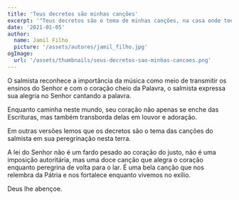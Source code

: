 ```yaml
---
title: 'Teus decretos são minhas canções'
excerpt: '"Teus decretos são o tema de minhas canções, na casa onde tenho vivido" (Salmo 119.54)'
date: '2021-01-05'
author:
  name: Jamil Filho
  picture: '/assets/autores/jamil_filho.jpg'
ogImage:
  url: '/assets/thumbnails/seus-decretos-sao-minhas-cancoes.png'
---
```


O salmista reconhece a importância da música como meio de transmitir os ensinos do Senhor e com  o coração cheio da Palavra, o salmista expressa sua alegria no Senhor cantando a palavra.

Enquanto caminha neste mundo, seu coração não apenas se enche das Escrituras, mas também transborda delas em louvor e adoração.

Em outras versões lemos que os decretos são o tema das canções do salmista em sua peregrinação nesta terra.

A lei do Senhor não é um fardo pesado ao coração do justo, não é uma imposição autoritária, mas uma doce canção que alegra o coração enquanto peregrina de volta para o lar. É uma bela canção que nos relembra da Pátria e nos fortalece enquanto vivemos no exílio.

Deus lhe abençoe.